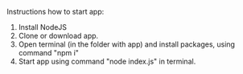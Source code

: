 Instructions how to start app:
1) Install NodeJS
2) Clone or download app.
3) Open terminal (in the folder with app) and install packages, using command "npm i"
4) Start app using command "node index.js" in terminal.
